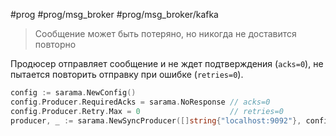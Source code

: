 #prog #prog/msg_broker #prog/msg_broker/kafka 

> Сообщение может быть потеряно, но никогда не доставится повторно

Продюсер отправляет сообщение и не ждет подтверждения (`acks=0`), не пытается повторить отправку при ошибке (`retries=0`).  

```go
config := sarama.NewConfig()
config.Producer.RequiredAcks = sarama.NoResponse // acks=0
config.Producer.Retry.Max = 0                    // retries=0
producer, _ := sarama.NewSyncProducer([]string{"localhost:9092"}, config)
```